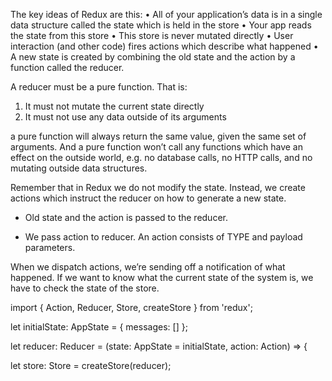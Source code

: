 The key ideas of Redux are this:
• All of your application’s data is in a single data structure called the state which is held in the
store
• Your app reads the state from this store
• This store is never mutated directly
• User interaction (and other code) fires actions which describe what happened
• A new state is created by combining the old state and the action by a function called the
reducer.


A reducer must be a pure function. That is:
1. It must not mutate the current state directly
2. It must not use any data outside of its arguments


a pure function will always return the same value, given the same set of
arguments. And a pure function won’t call any functions which have an effect on the outside world,
e.g. no database calls, no HTTP calls, and no mutating outside data structures.

Remember that in Redux we do not modify the state. Instead, we create actions which instruct the reducer on how to generate a new state.

* Old state and the action is passed to the reducer.

* We pass action to reducer. An action consists of TYPE and payload parameters.

When we dispatch actions, we’re sending off a notification of what happened. If we want to know
what the current state of the system is, we have to check the state of the store.


import {
 Action,
 Reducer,
 Store,
 createStore
} from 'redux';


let initialState: AppState = { messages: [] };

let reducer: Reducer<AppState> =
	(state: AppState = initialState, action: Action) => {

let store: Store<AppState> = createStore<AppState>(reducer);
